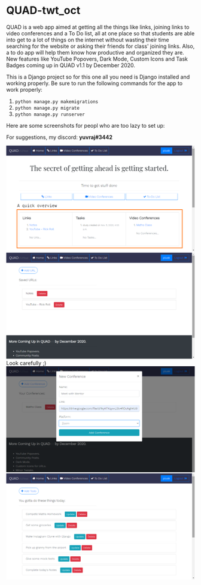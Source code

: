 # QUAD-twt_oct
QUAD is a web app aimed at getting all the things like links, joining links to video conferences and a To Do list, all at one place so that students are able into get to a lot of things on the internet without wasting their time searching for the website or asking their friends for class' joining links. Also, a to do app will help them know how productive and organized they are. New features like YouTube Popovers, Dark Mode, Custom Icons and Task Badges coming up in QUAD v1.1 by December 2020.


This is a Django project so for this one all you need is Django installed and working properly.
Be sure to run the  following commands for the app to work properly:
1. `python manage.py makemigrations`
2. `python manage.py migrate`
3. `python manage.py runserver`

Here are some screenshots for peopl who are too lazy to set up:

For suggestions, my discord: <strong>yuvraj#3442</strong>
 
<img src='scr1.png'>
<img src='scr2.png'>
Look carefully ;)  
<img src='scr3.png'>
<img src='scr4.png'>
